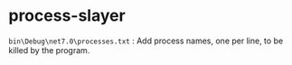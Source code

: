 # process-slayer

`bin\Debug\net7.0\processes.txt` :
Add process names, one per line, to be killed by the program.
